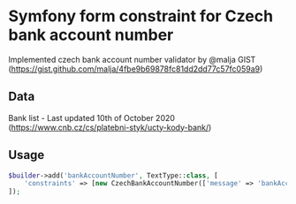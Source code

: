 # Symfony form constraint for Czech bank account number
Implemented czech bank account number validator by @malja GIST (https://gist.github.com/malja/4fbe9b69878fc81dd2dd77c57fc059a9)

## Data
Bank list - Last updated 10th of October 2020 (https://www.cnb.cz/cs/platebni-styk/ucty-kody-bank/)

## Usage
```php
$builder->add('bankAccountNumber', TextType::class, [
    'constraints' => [new CzechBankAccountNumber(['message' => 'bankAccountNumber.format'])]
]);
```
